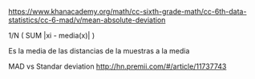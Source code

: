 https://www.khanacademy.org/math/cc-sixth-grade-math/cc-6th-data-statistics/cc-6-mad/v/mean-absolute-deviation

1/N ( SUM |xi - media(x)| )


Es la media de las distancias de la muestras a la media


MAD vs Standar deviation
http://hn.premii.com/#/article/11737743
